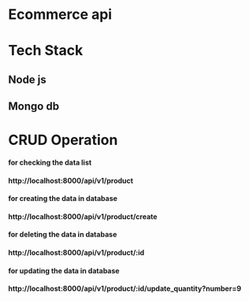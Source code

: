 <h1>Ecommerce api</h1>

<h1>Tech Stack</h1>
<h2>Node js</h1>
<h2>Mongo db</h2>

<h1>CRUD Operation</h1>


<h4>for checking the data list</h4>
<h4>http://localhost:8000/api/v1/product</h4>



<h4>for creating the data in database</h4>
<h4>http://localhost:8000/api/v1/product/create</h4>


<h4>for deleting the data in database</h4>
<h4>http://localhost:8000/api/v1/product/:id</h4>

<h4>for updating the data in database</h4>
<h4>http://localhost:8000/api/v1/product/:id/update_quantity?number=9</h4>
